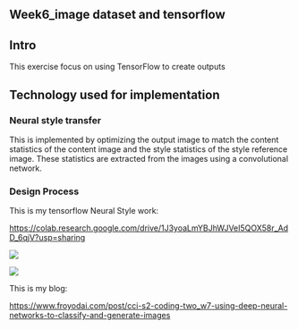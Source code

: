 ## Week6_image dataset and tensorflow

## Intro

This exercise focus on using TensorFlow to create outputs

## Technology used for implementation

### Neural style transfer

This is implemented by optimizing the output image to match the content statistics of the content image and the style statistics of the style reference image. These statistics are extracted from the images using a convolutional network.

### Design Process

This is my tensorflow Neural Style work:

https://colab.research.google.com/drive/1J3yoaLmYBJhWJVeI5QOX58r_AdD_6qjV?usp=sharing

![](https://miro.medium.com/max/1400/1*e1vPoNu4FI2bQ1ML53It9A.png)

![](https://miro.medium.com/max/4800/1*-lpXcq4BmEzpXizN7Evr4A.png)

This is my blog:

https://www.froyodai.com/post/cci-s2-coding-two_w7-using-deep-neural-networks-to-classify-and-generate-images
